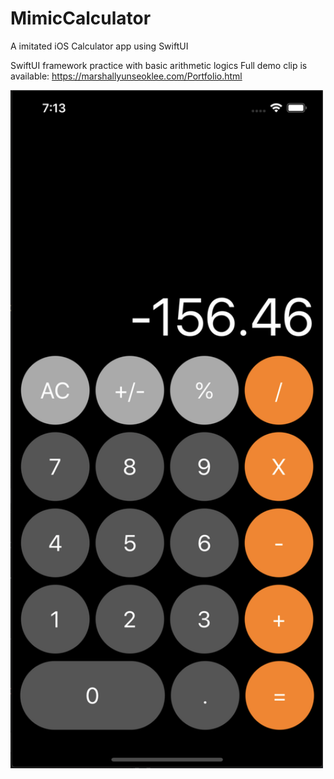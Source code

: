 # MimicCalculator
A imitated iOS Calculator app using SwiftUI

SwiftUI framework practice with basic arithmetic logics
Full demo clip is available: https://marshallyunseoklee.com/Portfolio.html

<img src="https://github.com/Marshall-Yun-Lee/MimicCalculator/blob/master/Demo/calc.png" width="500">

